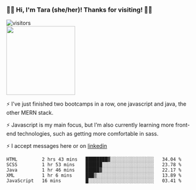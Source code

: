 ### 👋🏾 Hi, I'm Tara (she/her)! Thanks for visiting! 👋🏾
![visitors](https://visitor-badge.glitch.me/badge?page_id=qualmless)
<BR>
<img height="180em" src="https://github-readme-stats.vercel.app/api?username=qualmless&show_icons=true&hide_border=true&&count_private=true&include_all_commits=true" />

⚡️ I've just finished two bootcamps in a row, one javascript and java, the other MERN stack. 

⚡️ Javascript is my main focus, but I’m also currently learning more front-end technologies, such as getting more comfortable in sass. 

⚡️ I accept messages here or on <a href="https://www.linkedin.com/in/tarajdunmore/">linkedin</a>

<!--START_SECTION:waka-->
```text
HTML         2 hrs 43 mins   ████████▓░░░░░░░░░░░░░░░░   34.04 % 
SCSS         1 hr 53 mins    ██████░░░░░░░░░░░░░░░░░░░   23.78 % 
Java         1 hr 46 mins    █████▓░░░░░░░░░░░░░░░░░░░   22.17 % 
XML          1 hr 6 mins     ███▒░░░░░░░░░░░░░░░░░░░░░   13.89 % 
JavaScript   16 mins         █░░░░░░░░░░░░░░░░░░░░░░░░   03.41 % 
```
<!--END_SECTION:waka-->

<!--
**qualmless/qualmless** is a ✨ _special_ ✨ repository because its `README.md` (this file) appears on your GitHub profile.

Here are some ideas to get you started:
- 🔭 I’m currently working on ...
- 👯 I’m looking to collaborate on ...
- 🤔 I’m looking for help with ...
- 💬 Ask me about ...
- 📫 How to reach me: ...
- ⚡ Fun fact: ...
-->
